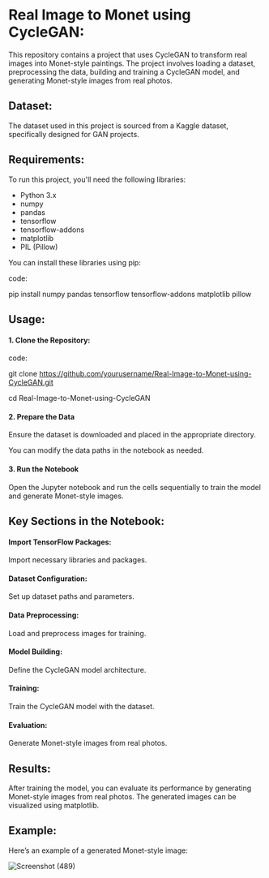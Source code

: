 # Real Image to Monet using CycleGAN:

This repository contains a project that uses CycleGAN to transform real images into Monet-style paintings. The project involves loading a dataset, preprocessing the data, building and training a CycleGAN model, and generating Monet-style images from real photos.

## Dataset:

The dataset used in this project is sourced from a Kaggle dataset, specifically designed for GAN projects.

## Requirements:

To run this project, you'll need the following libraries:

- Python 3.x
- numpy
- pandas
- tensorflow
- tensorflow-addons
- matplotlib
- PIL (Pillow)

You can install these libraries using pip:

code: 

pip install numpy pandas tensorflow tensorflow-addons matplotlib pillow

## Usage:

#### 1. Clone the Repository:

code:

git clone https://github.com/yourusername/Real-Image-to-Monet-using-CycleGAN.git

cd Real-Image-to-Monet-using-CycleGAN

#### 2. Prepare the Data

Ensure the dataset is downloaded and placed in the appropriate directory. 

You can modify the data paths in the notebook as needed.

#### 3. Run the Notebook

Open the Jupyter notebook and run the cells sequentially to train the model and generate Monet-style images.

## Key Sections in the Notebook:

#### Import TensorFlow Packages:

Import necessary libraries and packages.

#### Dataset Configuration:

Set up dataset paths and parameters.

#### Data Preprocessing:

Load and preprocess images for training.

#### Model Building:

Define the CycleGAN model architecture.

#### Training:

Train the CycleGAN model with the dataset.

#### Evaluation:

Generate Monet-style images from real photos.

## Results:

After training the model, you can evaluate its performance by generating Monet-style images from real photos. The generated images can be visualized using matplotlib.

## Example:

Here’s an example of a generated Monet-style image:

![Screenshot (489)](https://github.com/Mutyala-Veera-Abhi-Nanda/Real-Image-to-Monet/assets/164295902/cdd8df54-522d-438c-a094-2fc12f3488ad)

